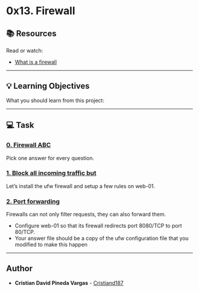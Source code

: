 # 0x13. Firewall

## :books: Resources
Read or watch:
* [What is a firewall](https://intranet.hbtn.io/rltoken/QS5iHSDU_woydPRIb68sOw)

---
## :bulb: Learning Objectives
What you should learn from this project:

---
## :computer: Task

### [0. Firewall ABC](./0-firewall_ABC)
Pick one answer for every question.


### [1. Block all incoming traffic but](./1-block_all_incoming_traffic_but)
Let’s install the ufw firewall and setup a few rules on web-01.


### [2. Port forwarding](./100-port_forwarding)
Firewalls can not only filter requests, they can also forward them.
 * Configure web-01 so that its firewall redirects port 8080/TCP to port 80/TCP.
 * Your answer file should be a copy of the ufw configuration file that you modified to make this happen

---

## Author
* **Cristian David Pineda Vargas** - [Cristiand187](https://github.com/Cristiand187)